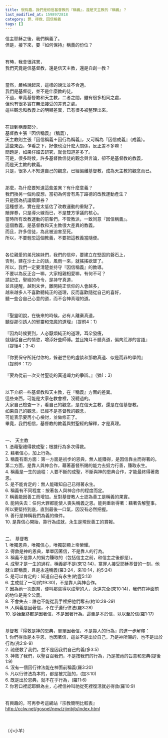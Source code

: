 ```yaml
---
title: 很有趣，我們是相信基督教的『稱義』，還是天主教的『稱義』？
last_modified_at: 1598972818
category: 罪、得救、因信稱義
tags: []
---
```


<div>信主耶穌之後，我們稱義了。</div>

<div>但是，接下來，要『如何保持』稱義的份位？&nbsp;</div>

<div>&nbsp;</div>

<div>&nbsp;</div>

<div>有時，我會很詫異，</div>

<div>我們究竟是信基督教，還是信天主教，還是自創一教？</div>

<div>&nbsp;</div>

<div>&nbsp;</div>

<div>當然，嚴格說起來，這樣的說法並不合適。</div>

<div>我們是基督徒，並不是什麼教的徒。</div>

<div>不過，畢竟基督教和天主教，二者之間，雖有很多相同之處，</div>

<div>但也有很多實在無法接受的差異之處。</div>

<div>這些觀念和教義上的明顯差異，已有很多被整理出來。</div>

<div>&nbsp;</div>

<div>&nbsp;</div>

<div>在談到稱義部分，</div>

<div>基督教主張『因信稱義』（稱義），</div>

<div>天主教則主張『因信稱義＋因行為稱義』，又可稱為『因信成義』（成義）。</div>

<div>這些東西，乍看之下，好像也沒什麼大關係，反正差不多嘛！</div>

<div>問題是，如果仔細去研究，就會知道差多了。</div>

<div>可是，很多時候，許多基督教信徒的觀念與言論，卻不是基督教的教義，</div>

<div>而是天主教的教義。</div>

<div>只是，很多人不知道自己的觀念，已經偏離基督教，成為天主教的觀念而已。</div>

<div>&nbsp;</div>

<div>&nbsp;</div>

<div>那麼，為什麼要知道這些差異？有什麼意義？</div>

<div>我們換另一個角度想，當初為何會有馬丁路德的改教運動產生？</div>

<div>只是因為抗議贖罪券？</div>

<div>這種想法，實在是太低估了改教運動的重點了。</div>

<div>贖罪券，只是導火線而已，不是雙方爭議的核心。</div>

<div>當時所有改教運動的前輩們，不管教派，一致同意『因信稱義』。</div>

<div>這個教義，是基督教和天主教很大差異的教義。</div>

<div>而且，許多信徒，為此被迫害至死。</div>

<div>所以，不要輕忽這個教義，不要把這教義當隨便。</div>

<div>&nbsp;</div>

<div>&nbsp;</div>

<div>各位親愛的弟兄姊妹們，我們的信仰，要建立在堅固的磐石上，</div>

<div>否則，建在沙土上的話，風雨一來，就搖搖欲墜了。</div>

<div>所以，我們一定要清楚並持守『因信稱義』的教導。</div>

<div>不要以為反正合一嘛，大家相親相愛嘛，有何不可？</div>

<div>請記住，聖經的命令，是持守真道，</div>

<div>並且提醒，越到末世，離開純正信仰的人會越多，</div>

<div>越來越多人不喜歡聽純正的道理，反而喜歡隨從自己的喜好，</div>

<div>聽一些合自己心意的道，而不合神真理的道。</div>

<div>&nbsp;</div>

<div>&nbsp;</div>

<div>『聖靈明說，在後來的時候，必有人離棄真道，</div>

<div>聽從那引誘人的邪靈和鬼魔的道理』（提前4：1）</div>

<div>&nbsp;</div>

<div>『因為時候要到，人必厭煩純正的道理，耳朵發癢，</div>

<div>就隨從自己的情慾，增添好些師傅。並且掩耳不聽真道，偏向荒渺的言語』</div>

<div>（提後4：3-4）</div>

<div>&nbsp;</div>

<div>『你要保守所託付你的，躲避世俗的虛談和那敵真道、似是而非的學問』</div>

<div>（提前6：12）</div>

<div>&nbsp;</div>

<div>『要為從前一次交付聖徒的真道竭力的爭辯。』（猶1：3）</div>

<div>&nbsp;</div>

<div>&nbsp;</div>

<div>以下介紹一些基督教和天主教，在『稱義』方面的差異。</div>

<div>這些東西，可能是大家在教會裡，沒聽過的。</div>

<div>大家自己檢查一下，看自己的觀念，是在信天主教，還是在信基督教。</div>

<div>如果自己的觀念，已經不是基督教的觀念，</div>

<div>可能表示要再小心檢討，並做修正了。</div>

<div>畢竟，我們相信，基督教的教義與對聖經的解釋，才是真理。</div>

<div>&nbsp;</div>

<div>&nbsp;</div>

<div>一、<span style="white-space:pre"> </span>天主教</div>

<div>1.<span style="white-space:pre"> </span>憑藉聖禮得救成聖；根據行為多次得救。</div>

<div>2.<span style="white-space:pre"> </span>藉著信心，加上行為。</div>

<div>3.<span style="white-space:pre"> </span>稱義有兩方面：第一方面是初步的恩典，無人能賺得，是因信靠主而得著的。第二方面，是靠人與神合作，藉著基督所賜的能力去努力行善，賺取永生。</div>

<div>4.<span style="white-space:pre"> </span>稱義是一生的過程：人要不斷的成聖，不斷與神的恩典合作，才能最終得著救恩。</div>

<div>5.<span style="white-space:pre"> </span>是不能肯定的：無人能確知自己已得著永生。</div>

<div>6.<span style="white-space:pre"> </span>稱義有不同程度：按著各人與神合作的程度而定。</div>

<div>7.<span style="white-space:pre"> </span>稱義能因善工而增加。反對基督教人士認為善工是稱義的果實。</div>

<div>8.<span style="white-space:pre"> </span>能夠失去：任何大罪都能使人喪失稱義之恩。能夠重新得著：藉著告解聖事。所以要堅持到底，直到最後一口氣，因沒有必然把握。</div>

<div>9.<span style="white-space:pre"> </span>善行是神稱我們為義的條件。</div>

<div>10.<span style="white-space:pre"> </span>是靠信心開始，靠行為成就，永生是現世善工的賞報。</div>

<div>&nbsp;</div>

<div>&nbsp;</div>

<div>二、<span style="white-space:pre"> </span>基督教&nbsp;</div>

<div>1.<span style="white-space:pre"> </span>唯獨恩典，唯獨信心，唯獨彰顯上帝榮耀。</div>

<div>2.<span style="white-space:pre"> </span>得救是神的恩典，單單因著信，不是靠人的行為。</div>

<div>3.<span style="white-space:pre"> </span>稱義不是靠人的努力賺取的（包括信主之前，和信主之後都是）。</div>

<div>4.<span style="white-space:pre"> </span>成聖才是一生的過程，稱義卻不是(來12:14)，當罪人接受耶穌基督的一刻，他就立即稱義，且是永遠稱義(羅3:24，來10:14，約5:24)</div>

<div>5.<span style="white-space:pre"> </span>是可以肯定的：知道自己有永生(約壹5:13)</div>

<div>6.<span style="white-space:pre"> </span>主成就了一切(約19:30)，不是靠人與神合作。</div>

<div>7.<span style="white-space:pre"> </span>因為祂一次獻祭，便叫那些得以成聖的人，永遠完全(來10:14)，我們在神面前的地位是完全公義。</div>

<div>8.<span style="white-space:pre"> </span>不會失去：誰也不能從我手裡把他們奪去(約10:28-29)</div>

<div>9.<span style="white-space:pre"> </span>人稱義是因著信，不在乎遵行律法(羅3:28)</div>

<div>10.<span style="white-space:pre"> </span>從始至終都是因著信，不是因著行為。這義是本於信，以以至於信(羅1:17)</div>

<div>&nbsp;</div>

<div>&nbsp;</div>

<div>基督教『得救是神的恩典，單單因著信，不是靠人的行為』的進一步解釋：</div>

<div>1.<span style="white-space:pre"> </span>你們得救是本乎恩，也因著信，這並不是出於自己，乃是神所賜的，也不是出於行為(弗2:8-9)</div>

<div>2.<span style="white-space:pre"> </span>祂便救了我們，並不是因我們自己的義(多3:5)</div>

<div>3.<span style="white-space:pre"> </span>神救了我們，以聖召召我們，不是按我們的行為，乃是按祂的旨意和恩典(提後1:9)</div>

<div>4.<span style="white-space:pre"> </span>沒有一個因行律法能在神面前稱義(羅3:20)</div>

<div>5.<span style="white-space:pre"> </span>凡以行律法為本的，都是被咒詛的，(加3:10)</div>

<div>6.<span style="white-space:pre"> </span>既是出於恩典，就不在乎行為，(羅11:6)</div>

<div>7.<span style="white-space:pre"> </span>你若口裡認耶穌為主，心裡信神叫祂從死裡復活就必得救(羅10:9)</div>

<div>&nbsp;</div>

<div>&nbsp;</div>

<div>有興趣的，可再參考這網站『宗教簡明比較表』</div>

<div><a href="http://cclw.net/gospel/new/zjjmbjb/index.html" target="_blank">http://cclw.net/gospel/new/zjjmbjb/index.html</a></div>

<div>&nbsp;</div>

<div>&nbsp;</div>

<div>&nbsp;</div>

<div>（小小羊）</div>

